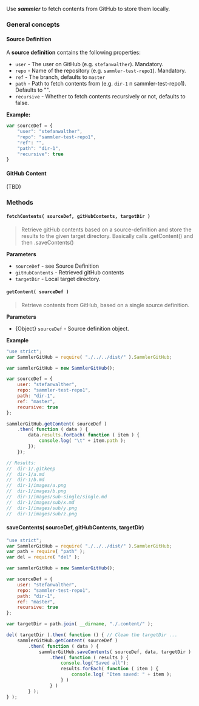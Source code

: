 Use ***sammler*** to fetch contents from GitHub to store them locally.

### General concepts

#### Source Definition
A **source definition** contains the following properties:

- `user` - The user on GitHub (e.g. `stefanwalther`). Mandatory.
- `repo` - Name of the repository (e.g. `sammler-test-repo1`). Mandatory.
- `ref` - The branch, defaults to `master`
- `path` - Path to fetch contents from (e.g. `dir-1` n sammler-test-repo1). Defaults to "".
- `recursive` - Whether to fetch contents recursively or not, defaults to false.

**Example:**

```js
var sourceDef = {
	"user": "stefanwalther",
	"repo": "sammler-test-repo1",
	"ref": "",
	"path": "dir-1",
	"recursive": true
}
```

#### GitHub Content

(TBD)


### Methods

#### `fetchContents( sourceDef, gitHubContents, targetDir )`

> Retrieve gitHub contents based on a source-definition and store the results to the given target directory.
> Basically calls .getContent() and then .saveContents()

**Parameters**

- `sourceDef` - see Source Definition
- `gitHubContents` - Retrieved gitHub contents
- `targetDir` - Local target directory.

#### `getContent( sourceDef )`

> Retrieve contents from GitHub, based on a single source definition.

**Parameters**
- {Object} `sourceDef` - Source definition object.

**Example**

```js
"use strict";
var SammlerGitHub = require( "./../../dist/" ).SammlerGitHub;

var sammlerGitHub = new SammlerGitHub();

var sourceDef = {
	user: "stefanwalther",
	repo: "sammler-test-repo1",
	path: "dir-1",
	ref: "master",
	recursive: true
};

sammlerGitHub.getContent( sourceDef )
	.then( function ( data ) {
		data.results.forEach( function ( item ) {
			console.log( "\t" + item.path );
		});
	});

// Results:
// 	dir-1/.gitkeep
// 	dir-1/a.md
// 	dir-1/b.md
// 	dir-1/images/a.png
// 	dir-1/images/b.png
// 	dir-1/images/sub-single/single.md
// 	dir-1/images/sub/x.md
// 	dir-1/images/sub/y.png
// 	dir-1/images/sub/z.png

```

#### saveContents( sourceDef, gitHubContents, targetDir)

```js
"use strict";
var SammlerGitHub = require( "./../../dist/" ).SammlerGitHub;
var path = require( "path" );
var del = require( "del" );

var sammlerGitHub = new SammlerGitHub();

var sourceDef = {
	user: "stefanwalther",
	repo: "sammler-test-repo1",
	path: "dir-1",
	ref: "master",
	recursive: true
};

var targetDir = path.join( __dirname, "./.content/" );

del( targetDir ).then( function () { // Clean the targetDir ...
	sammlerGitHub.getContent( sourceDef )
		.then( function ( data ) {
			sammlerGitHub.saveContents( sourceDef, data, targetDir )
				.then( function ( results ) {
					console.log("Saved all");
					results.forEach( function ( item ) {
						console.log( "Item saved: " + item );
					} )
				} )
		} );
} );
```
